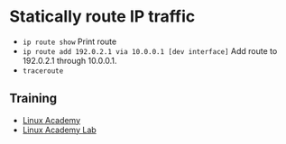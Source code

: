 # Statically route IP traffic
* `ip route show` Print route
* `ip route add 192.0.2.1 via 10.0.0.1 [dev interface]` Add route to 192.0.2.1 through 10.0.0.1.
* `traceroute`

## Training
* [Linux Academy](https://linuxacademy.com/cp/courses/lesson/course/5414/lesson/5/module/428)
* [Linux Academy Lab](https://app.linuxacademy.com/hands-on-labs/d74676e0-6d9a-499e-8774-445017323129?redirect_uri=https://linuxacademy.com/cp/modules/view/id/428)
